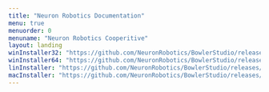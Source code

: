 ```yaml
---
title: "Neuron Robotics Documentation"
menu: true
menuorder: 0
menuname: "Neuron Robotics Cooperitive"
layout: landing
winInstaller32: "https://github.com/NeuronRobotics/BowlerStudio/releases/download/0.8.3/Windows-32-BowlerStudio-0.8.3.exe"
winInstaller64: "https://github.com/NeuronRobotics/BowlerStudio/releases/download/0.8.3/Windows-64-BowlerStudio-0.8.3.exe"
linInstaller: "https://github.com/NeuronRobotics/BowlerStudio/releases/download/0.8.3/Ubuntu-BowlerStudio-0.8.3.deb"
macInstaller: "https://github.com/NeuronRobotics/BowlerStudio/releases/download/0.8.3/MacOSX-BowlerStudio-0.8.3.zip"
---
```


